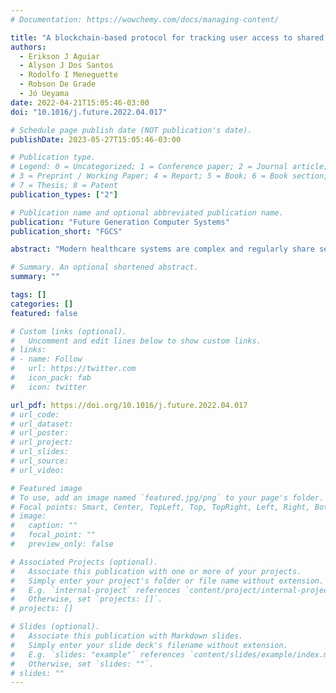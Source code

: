 ```yaml
---
# Documentation: https://wowchemy.com/docs/managing-content/

title: "A blockchain-based protocol for tracking user access to shared medical imaging"
authors: 
  - Erikson J Aguiar 
  - Alyson J Dos Santos
  - Rodolfo I Meneguette
  - Robson De Grade
  - Jó Ueyama
date: 2022-04-21T15:05:46-03:00
doi: "10.1016/j.future.2022.04.017"

# Schedule page publish date (NOT publication's date).
publishDate: 2023-05-27T15:05:46-03:00

# Publication type.
# Legend: 0 = Uncategorized; 1 = Conference paper; 2 = Journal article;
# 3 = Preprint / Working Paper; 4 = Report; 5 = Book; 6 = Book section;
# 7 = Thesis; 8 = Patent
publication_types: ["2"]

# Publication name and optional abbreviated publication name.
publication: "Future Generation Computer Systems"
publication_short: "FGCS"

abstract: "Modern healthcare systems are complex and regularly share sensitive data among multiple stakeholders, such as doctors, patients, and pharmacists. Patients’ data has increased and requires safe methods for its management. Research works related to blockchain, such as MIT MedRec, have strived to draft trustworthy and immutable systems to share data. However, blockchain may be challenging in healthcare scenarios due to issues about privacy and control of data sharing destinations. This paper presents a protocol for tracking shared medical data, which includes images, and controlling the medical data access by multiple conflicting stakeholders. Several efforts rely on blockchain for healthcare, but just a few are concerned about malicious data leakage in blockchain-based healthcare systems. We implement a token mechanism stored in DICOM files and managed by Hyperledger Fabric Blockchain. Our findings and evaluations revealed low chances of a hash collision, such as employing a fitting-resistance birthday attack. Although our solution was devised for healthcare, it can inspire and be easily ported to other blockchain-based application scenarios, such as Ethereum or Hyperledger Besu for business networks."

# Summary. An optional shortened abstract.
summary: ""

tags: []
categories: []
featured: false

# Custom links (optional).
#   Uncomment and edit lines below to show custom links.
# links:
# - name: Follow
#   url: https://twitter.com
#   icon_pack: fab
#   icon: twitter

url_pdf: https://doi.org/10.1016/j.future.2022.04.017
# url_code:
# url_dataset:
# url_poster:
# url_project:
# url_slides:
# url_source:
# url_video:

# Featured image
# To use, add an image named `featured.jpg/png` to your page's folder. 
# Focal points: Smart, Center, TopLeft, Top, TopRight, Left, Right, BottomLeft, Bottom, BottomRight.
# image:
#   caption: ""
#   focal_point: ""
#   preview_only: false

# Associated Projects (optional).
#   Associate this publication with one or more of your projects.
#   Simply enter your project's folder or file name without extension.
#   E.g. `internal-project` references `content/project/internal-project/index.md`.
#   Otherwise, set `projects: []`.
# projects: []

# Slides (optional).
#   Associate this publication with Markdown slides.
#   Simply enter your slide deck's filename without extension.
#   E.g. `slides: "example"` references `content/slides/example/index.md`.
#   Otherwise, set `slides: ""`.
# slides: ""
---
```

